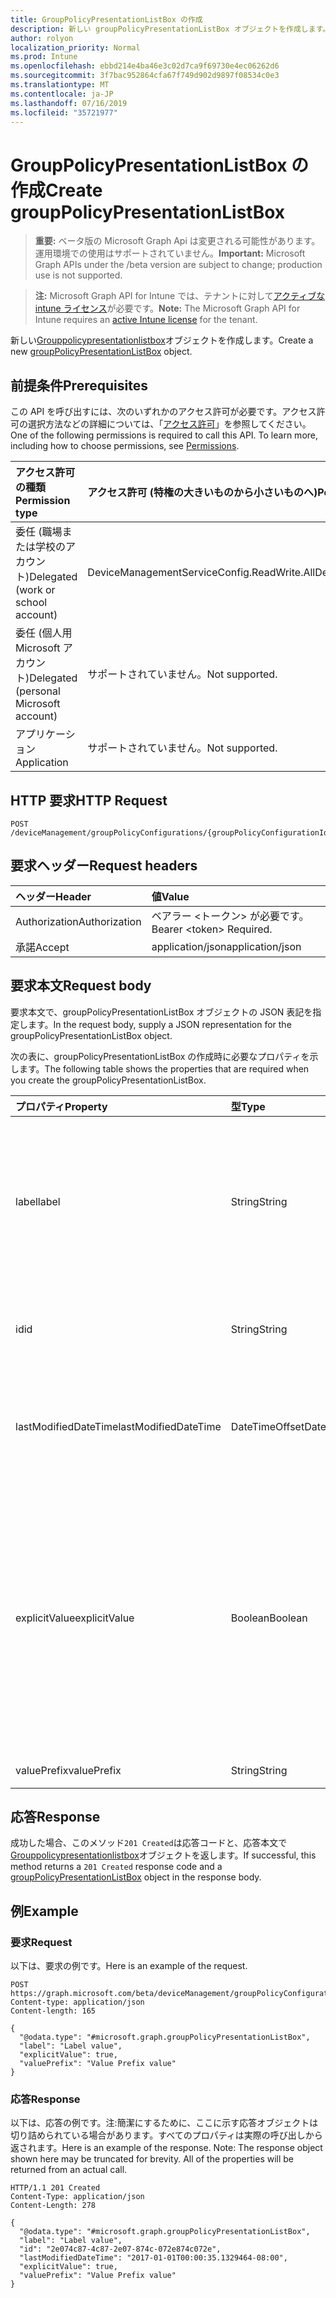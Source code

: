 ```yaml
---
title: GroupPolicyPresentationListBox の作成
description: 新しい groupPolicyPresentationListBox オブジェクトを作成します。
author: rolyon
localization_priority: Normal
ms.prod: Intune
ms.openlocfilehash: ebbd214e4ba46e3c02d7ca9f69730e4ec06262d6
ms.sourcegitcommit: 3f7bac952864cfa67f749d902d9897f08534c0e3
ms.translationtype: MT
ms.contentlocale: ja-JP
ms.lasthandoff: 07/16/2019
ms.locfileid: "35721977"
---
```

# <a name="create-grouppolicypresentationlistbox"></a><span data-ttu-id="58e85-103">GroupPolicyPresentationListBox の作成</span><span class="sxs-lookup"><span data-stu-id="58e85-103">Create groupPolicyPresentationListBox</span></span>

> <span data-ttu-id="58e85-104">**重要:** ベータ版の Microsoft Graph Api は変更される可能性があります。運用環境での使用はサポートされていません。</span><span class="sxs-lookup"><span data-stu-id="58e85-104">**Important:** Microsoft Graph APIs under the /beta version are subject to change; production use is not supported.</span></span>

> <span data-ttu-id="58e85-105">**注:** Microsoft Graph API for Intune では、テナントに対して[アクティブな intune ライセンス](https://go.microsoft.com/fwlink/?linkid=839381)が必要です。</span><span class="sxs-lookup"><span data-stu-id="58e85-105">**Note:** The Microsoft Graph API for Intune requires an [active Intune license](https://go.microsoft.com/fwlink/?linkid=839381) for the tenant.</span></span>

<span data-ttu-id="58e85-106">新しい[Grouppolicypresentationlistbox](../resources/intune-grouppolicy-grouppolicypresentationlistbox.md)オブジェクトを作成します。</span><span class="sxs-lookup"><span data-stu-id="58e85-106">Create a new [groupPolicyPresentationListBox](../resources/intune-grouppolicy-grouppolicypresentationlistbox.md) object.</span></span>

## <a name="prerequisites"></a><span data-ttu-id="58e85-107">前提条件</span><span class="sxs-lookup"><span data-stu-id="58e85-107">Prerequisites</span></span>
<span data-ttu-id="58e85-p101">この API を呼び出すには、次のいずれかのアクセス許可が必要です。アクセス許可の選択方法などの詳細については、「[アクセス許可](/graph/permissions-reference)」を参照してください。</span><span class="sxs-lookup"><span data-stu-id="58e85-p101">One of the following permissions is required to call this API. To learn more, including how to choose permissions, see [Permissions](/graph/permissions-reference).</span></span>

|<span data-ttu-id="58e85-110">アクセス許可の種類</span><span class="sxs-lookup"><span data-stu-id="58e85-110">Permission type</span></span>|<span data-ttu-id="58e85-111">アクセス許可 (特権の大きいものから小さいものへ)</span><span class="sxs-lookup"><span data-stu-id="58e85-111">Permissions (from most to least privileged)</span></span>|
|:---|:---|
|<span data-ttu-id="58e85-112">委任 (職場または学校のアカウント)</span><span class="sxs-lookup"><span data-stu-id="58e85-112">Delegated (work or school account)</span></span>|<span data-ttu-id="58e85-113">DeviceManagementServiceConfig.ReadWrite.All</span><span class="sxs-lookup"><span data-stu-id="58e85-113">DeviceManagementServiceConfig.ReadWrite.All</span></span>|
|<span data-ttu-id="58e85-114">委任 (個人用 Microsoft アカウント)</span><span class="sxs-lookup"><span data-stu-id="58e85-114">Delegated (personal Microsoft account)</span></span>|<span data-ttu-id="58e85-115">サポートされていません。</span><span class="sxs-lookup"><span data-stu-id="58e85-115">Not supported.</span></span>|
|<span data-ttu-id="58e85-116">アプリケーション</span><span class="sxs-lookup"><span data-stu-id="58e85-116">Application</span></span>|<span data-ttu-id="58e85-117">サポートされていません。</span><span class="sxs-lookup"><span data-stu-id="58e85-117">Not supported.</span></span>|

## <a name="http-request"></a><span data-ttu-id="58e85-118">HTTP 要求</span><span class="sxs-lookup"><span data-stu-id="58e85-118">HTTP Request</span></span>
<!-- {
  "blockType": "ignored"
}
-->
``` http
POST /deviceManagement/groupPolicyConfigurations/{groupPolicyConfigurationId}/definitionValues/{groupPolicyDefinitionValueId}/presentationValues/{groupPolicyPresentationValueId}/presentation/definition/presentations
```

## <a name="request-headers"></a><span data-ttu-id="58e85-119">要求ヘッダー</span><span class="sxs-lookup"><span data-stu-id="58e85-119">Request headers</span></span>
|<span data-ttu-id="58e85-120">ヘッダー</span><span class="sxs-lookup"><span data-stu-id="58e85-120">Header</span></span>|<span data-ttu-id="58e85-121">値</span><span class="sxs-lookup"><span data-stu-id="58e85-121">Value</span></span>|
|:---|:---|
|<span data-ttu-id="58e85-122">Authorization</span><span class="sxs-lookup"><span data-stu-id="58e85-122">Authorization</span></span>|<span data-ttu-id="58e85-123">ベアラー &lt;トークン&gt; が必要です。</span><span class="sxs-lookup"><span data-stu-id="58e85-123">Bearer &lt;token&gt; Required.</span></span>|
|<span data-ttu-id="58e85-124">承諾</span><span class="sxs-lookup"><span data-stu-id="58e85-124">Accept</span></span>|<span data-ttu-id="58e85-125">application/json</span><span class="sxs-lookup"><span data-stu-id="58e85-125">application/json</span></span>|

## <a name="request-body"></a><span data-ttu-id="58e85-126">要求本文</span><span class="sxs-lookup"><span data-stu-id="58e85-126">Request body</span></span>
<span data-ttu-id="58e85-127">要求本文で、groupPolicyPresentationListBox オブジェクトの JSON 表記を指定します。</span><span class="sxs-lookup"><span data-stu-id="58e85-127">In the request body, supply a JSON representation for the groupPolicyPresentationListBox object.</span></span>

<span data-ttu-id="58e85-128">次の表に、groupPolicyPresentationListBox の作成時に必要なプロパティを示します。</span><span class="sxs-lookup"><span data-stu-id="58e85-128">The following table shows the properties that are required when you create the groupPolicyPresentationListBox.</span></span>

|<span data-ttu-id="58e85-129">プロパティ</span><span class="sxs-lookup"><span data-stu-id="58e85-129">Property</span></span>|<span data-ttu-id="58e85-130">型</span><span class="sxs-lookup"><span data-stu-id="58e85-130">Type</span></span>|<span data-ttu-id="58e85-131">説明</span><span class="sxs-lookup"><span data-stu-id="58e85-131">Description</span></span>|
|:---|:---|:---|
|<span data-ttu-id="58e85-132">label</span><span class="sxs-lookup"><span data-stu-id="58e85-132">label</span></span>|<span data-ttu-id="58e85-133">String</span><span class="sxs-lookup"><span data-stu-id="58e85-133">String</span></span>|<span data-ttu-id="58e85-134">任意のプレゼンテーションエンティティのローカライズされたテキストラベル。</span><span class="sxs-lookup"><span data-stu-id="58e85-134">Localized text label for any presentation entity.</span></span> <span data-ttu-id="58e85-135">既定値は空白です。</span><span class="sxs-lookup"><span data-stu-id="58e85-135">The default value is empty.</span></span> <span data-ttu-id="58e85-136">[GroupPolicyPresentation](../resources/intune-grouppolicy-grouppolicypresentation.md)から継承します。</span><span class="sxs-lookup"><span data-stu-id="58e85-136">Inherited from [groupPolicyPresentation](../resources/intune-grouppolicy-grouppolicypresentation.md)</span></span>|
|<span data-ttu-id="58e85-137">id</span><span class="sxs-lookup"><span data-stu-id="58e85-137">id</span></span>|<span data-ttu-id="58e85-138">String</span><span class="sxs-lookup"><span data-stu-id="58e85-138">String</span></span>|<span data-ttu-id="58e85-139">エンティティのキー。</span><span class="sxs-lookup"><span data-stu-id="58e85-139">Key of the entity.</span></span> <span data-ttu-id="58e85-140">[GroupPolicyPresentation](../resources/intune-grouppolicy-grouppolicypresentation.md)から継承します。</span><span class="sxs-lookup"><span data-stu-id="58e85-140">Inherited from [groupPolicyPresentation](../resources/intune-grouppolicy-grouppolicypresentation.md)</span></span>|
|<span data-ttu-id="58e85-141">lastModifiedDateTime</span><span class="sxs-lookup"><span data-stu-id="58e85-141">lastModifiedDateTime</span></span>|<span data-ttu-id="58e85-142">DateTimeOffset</span><span class="sxs-lookup"><span data-stu-id="58e85-142">DateTimeOffset</span></span>|<span data-ttu-id="58e85-143">エンティティが最後に変更された日付と時刻。</span><span class="sxs-lookup"><span data-stu-id="58e85-143">The date and time the entity was last modified.</span></span> <span data-ttu-id="58e85-144">[GroupPolicyPresentation](../resources/intune-grouppolicy-grouppolicypresentation.md)から継承します。</span><span class="sxs-lookup"><span data-stu-id="58e85-144">Inherited from [groupPolicyPresentation](../resources/intune-grouppolicy-grouppolicypresentation.md)</span></span>|
|<span data-ttu-id="58e85-145">explicitValue</span><span class="sxs-lookup"><span data-stu-id="58e85-145">explicitValue</span></span>|<span data-ttu-id="58e85-146">Boolean</span><span class="sxs-lookup"><span data-stu-id="58e85-146">Boolean</span></span>|<span data-ttu-id="58e85-147">このオプションが指定されている場合、ユーザーはレジストリサブキーの値とレジストリサブキー名を指定する必要があります。</span><span class="sxs-lookup"><span data-stu-id="58e85-147">If this option is specified true the user must specify the registry subkey value and the registry subkey name.</span></span> <span data-ttu-id="58e85-148">リストボックスに2つの列が表示されます。1つは名前用、もう1つはデータ用です。</span><span class="sxs-lookup"><span data-stu-id="58e85-148">The list box shows two columns, one for the name and one for the data.</span></span> <span data-ttu-id="58e85-149">既定値は false です。</span><span class="sxs-lookup"><span data-stu-id="58e85-149">The default value is false.</span></span>|
|<span data-ttu-id="58e85-150">valuePrefix</span><span class="sxs-lookup"><span data-stu-id="58e85-150">valuePrefix</span></span>|<span data-ttu-id="58e85-151">String</span><span class="sxs-lookup"><span data-stu-id="58e85-151">String</span></span>|<span data-ttu-id="58e85-152">まだ文書化されていません</span><span class="sxs-lookup"><span data-stu-id="58e85-152">Not yet documented</span></span>|



## <a name="response"></a><span data-ttu-id="58e85-153">応答</span><span class="sxs-lookup"><span data-stu-id="58e85-153">Response</span></span>
<span data-ttu-id="58e85-154">成功した場合、このメソッド`201 Created`は応答コードと、応答本文で[Grouppolicypresentationlistbox](../resources/intune-grouppolicy-grouppolicypresentationlistbox.md)オブジェクトを返します。</span><span class="sxs-lookup"><span data-stu-id="58e85-154">If successful, this method returns a `201 Created` response code and a [groupPolicyPresentationListBox](../resources/intune-grouppolicy-grouppolicypresentationlistbox.md) object in the response body.</span></span>

## <a name="example"></a><span data-ttu-id="58e85-155">例</span><span class="sxs-lookup"><span data-stu-id="58e85-155">Example</span></span>

### <a name="request"></a><span data-ttu-id="58e85-156">要求</span><span class="sxs-lookup"><span data-stu-id="58e85-156">Request</span></span>
<span data-ttu-id="58e85-157">以下は、要求の例です。</span><span class="sxs-lookup"><span data-stu-id="58e85-157">Here is an example of the request.</span></span>
``` http
POST https://graph.microsoft.com/beta/deviceManagement/groupPolicyConfigurations/{groupPolicyConfigurationId}/definitionValues/{groupPolicyDefinitionValueId}/presentationValues/{groupPolicyPresentationValueId}/presentation/definition/presentations
Content-type: application/json
Content-length: 165

{
  "@odata.type": "#microsoft.graph.groupPolicyPresentationListBox",
  "label": "Label value",
  "explicitValue": true,
  "valuePrefix": "Value Prefix value"
}
```

### <a name="response"></a><span data-ttu-id="58e85-158">応答</span><span class="sxs-lookup"><span data-stu-id="58e85-158">Response</span></span>
<span data-ttu-id="58e85-p106">以下は、応答の例です。注:簡潔にするために、ここに示す応答オブジェクトは切り詰められている場合があります。すべてのプロパティは実際の呼び出しから返されます。</span><span class="sxs-lookup"><span data-stu-id="58e85-p106">Here is an example of the response. Note: The response object shown here may be truncated for brevity. All of the properties will be returned from an actual call.</span></span>
``` http
HTTP/1.1 201 Created
Content-Type: application/json
Content-Length: 278

{
  "@odata.type": "#microsoft.graph.groupPolicyPresentationListBox",
  "label": "Label value",
  "id": "2e074c87-4c87-2e07-874c-072e874c072e",
  "lastModifiedDateTime": "2017-01-01T00:00:35.1329464-08:00",
  "explicitValue": true,
  "valuePrefix": "Value Prefix value"
}
```





